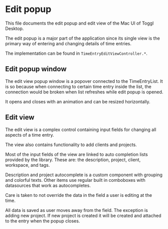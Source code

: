 
# Edit popup

This file documents the edit popup and edit view of the Mac UI of Toggl Desktop.

The edit popup is a major part of the application since its single view is the primary way of entering and changing details of time entries.

The implementation can be found in `TimeEntryEditViewController.*`.


## Edit popup window

The edit view popup window is a popover connected to the TimeEntryList. It is so because when connecting to certain time entry inside the list, the connection would be broken when list refreshes while edit popup is opened. 

It opens and closes with an animation and can be resized horizontally.


## Edit view

The edit view is a complex control containing input fields for changing all aspects of a time entry.

The view also contains functionality to add clients and projects.

Most of the input fields of the view are linked to auto completion lists provided by the library. These are: the description, project, client, workspace, and tags.

Description and project autocomplete is a custom component with grouping and colorful texts. Other items use regular built in comboboxes with datasources that work as autocompletes.

Care is taken to not override the data in the field a user is editing at the time.

All data is saved as user moves away from the field. The exception is adding new project. If new project is created it will be created and attached to the entry when the popup closes.